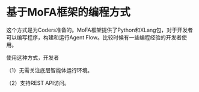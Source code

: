# 基于MoFA框架的编程方式

这个方式是为Coders准备的。MoFA框架提供了Python和XLang包，对于开发者可以编写程序，构建和运行Agent Flow。比较时候有一些编程经验的开发者使用。

使用这种方式，开发者

（1）无需关注底层智能体运行环境。

（2）支持REST API访问。